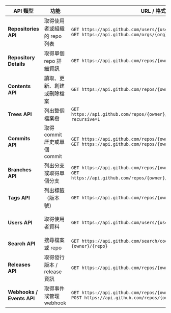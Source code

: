 | API 類型                  | 功能                          | URL / 格式                                                                                                                        | 備註                                         |
| ------------------------- | ----------------------------- | --------------------------------------------------------------------------------------------------------------------------------- | -------------------------------------------- |
| **Repositories API**      | 取得使用者或組織的 repo 列表  | `GET https://api.github.com/users/{username}/repos`<br>`GET https://api.github.com/orgs/{org}/repos`                              | 可加 `?type=all&sort=updated` 過濾           |
| **Repository Details**    | 取得單個 repo 詳細資訊        | `GET https://api.github.com/repos/{owner}/{repo}`                                                                                 | 包含 description、分支、創建時間、license 等 |
| **Contents API**          | 讀取、更新、創建或刪除檔案    | `GET https://api.github.com/repos/{owner}/{repo}/contents/{path}`                                                                 | 回傳檔案內容 base64，可寫入或刪除            |
| **Trees API**             | 列出整個檔案樹                | `GET https://api.github.com/repos/{owner}/{repo}/git/trees/{branch}?recursive=1`                                                  | `recursive=1` 遞迴列出所有子資料夾及檔案     |
| **Commits API**           | 取得 commit 歷史或單個 commit | `GET https://api.github.com/repos/{owner}/{repo}/commits`<br>`GET https://api.github.com/repos/{owner}/{repo}/commits/{sha}`      | 查 commit message、author、日期、diff        |
| **Branches API**          | 列出分支或取得單個分支        | `GET https://api.github.com/repos/{owner}/{repo}/branches`<br>`GET https://api.github.com/repos/{owner}/{repo}/branches/{branch}` | 檢查分支名稱、最新 commit sha                |
| **Tags API**              | 列出標籤（版本號）            | `GET https://api.github.com/repos/{owner}/{repo}/tags`                                                                            | 適合版本管理或更新檢查                       |
| **Users API**             | 取得使用者資料                | `GET https://api.github.com/users/{username}`                                                                                     | 包含 login、id、public_repos、followers 等   |
| **Search API**            | 搜尋檔案或 repo               | `GET https://api.github.com/search/code?q={query}+repo:{owner}/{repo}`                                                            | 搜尋檔案名稱或內容，回傳匹配結果             |
| **Releases API**          | 取得發行版本 / release 資訊   | `GET https://api.github.com/repos/{owner}/{repo}/releases`                                                                        | 包含 tag_name、name、assets（可下載檔案）    |
| **Webhooks / Events API** | 取得事件或管理 webhook        | `GET https://api.github.com/repos/{owner}/{repo}/events`<br>`POST https://api.github.com/repos/{owner}/{repo}/hooks`              | 自動化通知或 CI/CD 集成                      |